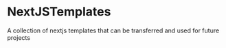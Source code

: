 # NextJSTemplates
A collection of nextjs templates that can be transferred and used for future projects
